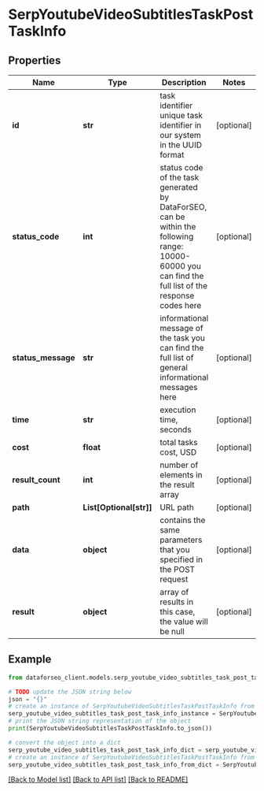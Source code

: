 # SerpYoutubeVideoSubtitlesTaskPostTaskInfo


## Properties

Name | Type | Description | Notes
------------ | ------------- | ------------- | -------------
**id** | **str** | task identifier unique task identifier in our system in the UUID format | [optional] 
**status_code** | **int** | status code of the task generated by DataForSEO, can be within the following range: 10000-60000 you can find the full list of the response codes here | [optional] 
**status_message** | **str** | informational message of the task you can find the full list of general informational messages here | [optional] 
**time** | **str** | execution time, seconds | [optional] 
**cost** | **float** | total tasks cost, USD | [optional] 
**result_count** | **int** | number of elements in the result array | [optional] 
**path** | **List[Optional[str]]** | URL path | [optional] 
**data** | **object** | contains the same parameters that you specified in the POST request | [optional] 
**result** | **object** | array of results in this case, the value will be null | [optional] 

## Example

```python
from dataforseo_client.models.serp_youtube_video_subtitles_task_post_task_info import SerpYoutubeVideoSubtitlesTaskPostTaskInfo

# TODO update the JSON string below
json = "{}"
# create an instance of SerpYoutubeVideoSubtitlesTaskPostTaskInfo from a JSON string
serp_youtube_video_subtitles_task_post_task_info_instance = SerpYoutubeVideoSubtitlesTaskPostTaskInfo.from_json(json)
# print the JSON string representation of the object
print(SerpYoutubeVideoSubtitlesTaskPostTaskInfo.to_json())

# convert the object into a dict
serp_youtube_video_subtitles_task_post_task_info_dict = serp_youtube_video_subtitles_task_post_task_info_instance.to_dict()
# create an instance of SerpYoutubeVideoSubtitlesTaskPostTaskInfo from a dict
serp_youtube_video_subtitles_task_post_task_info_from_dict = SerpYoutubeVideoSubtitlesTaskPostTaskInfo.from_dict(serp_youtube_video_subtitles_task_post_task_info_dict)
```
[[Back to Model list]](../README.md#documentation-for-models) [[Back to API list]](../README.md#documentation-for-api-endpoints) [[Back to README]](../README.md)


